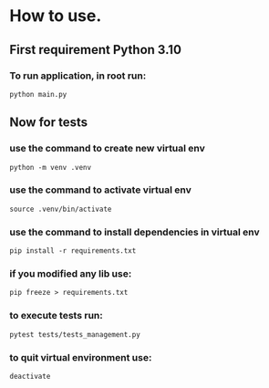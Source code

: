 # How to use.

## First requirement Python 3.10

### To run application, in root run:

  `python main.py`

## Now for tests
### use the command to create new virtual env

`python -m venv .venv`

### use the command to activate virtual env

`source .venv/bin/activate`

### use the command to install dependencies in virtual env

`pip install -r requirements.txt`

### if you modified any lib use:

`pip freeze > requirements.txt`

### to execute tests run:

`pytest tests/tests_management.py`

### to quit virtual environment use:

`deactivate`

